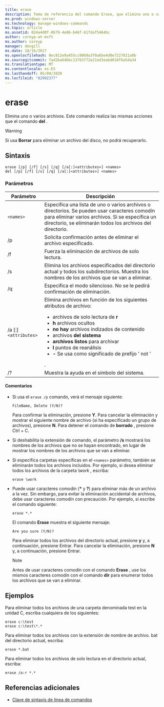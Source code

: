 ```yaml
---
title: erase
description: Tema de referencia del comando Erase, que elimina uno o varios archivos.
ms.prod: windows-server
ms.technology: manage-windows-commands
ms.topic: article
ms.assetid: 024a4d0f-8679-4e06-b46f-61fdaf5464bc
author: coreyp-at-msft
ms.author: coreyp
manager: dongill
ms.date: 10/16/2017
ms.openlocfilehash: 0ec812e9a455cc0060a3f0a6be4d0e7227821a0b
ms.sourcegitcommit: fad2ba64bbc13763772e21ed3eabd010f6a5da34
ms.translationtype: MT
ms.contentlocale: es-ES
ms.lasthandoff: 05/09/2020
ms.locfileid: "82992377"
---
```

# <a name="erase"></a>erase

Elimina uno o varios archivos. Este comando realiza las mismas acciones que el comando **del** .

> [!WARNING]
> Si usa **Borrar** para eliminar un archivo del disco, no podrá recuperarlo.

## <a name="syntax"></a>Sintaxis

```
erase [/p] [/f] [/s] [/q] [/a[:]<attributes>] <names>
del [/p] [/f] [/s] [/q] [/a[:]<attributes>] <names>
```

### <a name="parameters"></a>Parámetros

| Parámetro | Descripción |
| --------- | ----------- |
| `<names>` | Especifica una lista de uno o varios archivos o directorios. Se pueden usar caracteres comodín para eliminar varios archivos. Si se especifica un directorio, se eliminarán todos los archivos del directorio. |
| /p | Solicita confirmación antes de eliminar el archivo especificado. |
| /f | Fuerza la eliminación de archivos de solo lectura. |
| /s | Elimina los archivos especificados del directorio actual y todos los subdirectorios. Muestra los nombres de los archivos que se van a eliminar. |
| /q | Especifica el modo silencioso. No se le pedirá confirmación de eliminación. |
| /a [:]`<attributes>` | Elimina archivos en función de los siguientes atributos de archivo:<ul><li>archivos de solo lectura de **r**</li><li>**h** archivos ocultos</li><li>**no hay** archivos indizados de contenido</li><li>archivos **del sistema**</li><li>**archivos listos** para archivar</li><li>**l** puntos de reanálisis</li><li>**-** Se usa como significado de prefijo ' not '</li></ul>. |
| /? | Muestra la ayuda en el símbolo del sistema. |

#### <a name="remarks"></a>Comentarios

- Si usa el `erase /p` comando, verá el mensaje siguiente:

    `FileName, Delete (Y/N)?`

    Para confirmar la eliminación, presione **Y**. Para cancelar la eliminación y mostrar el siguiente nombre de archivo (si ha especificado un grupo de archivos), presione **N**. Para detener el comando de **borrado** , presione Ctrl + C.

- Si deshabilita la extensión de comando, el parámetro **/s** mostrará los nombres de los archivos que no se hayan encontrado, en lugar de mostrar los nombres de los archivos que se van a eliminar.

- Si especifica carpetas específicas en el `<names>` parámetro, también se eliminarán todos los archivos incluidos. Por ejemplo, si desea eliminar todos los archivos de la carpeta *\work* , escriba:

  ```
  erase \work
  ```

- Puede usar caracteres comodín (**&#42;** y **?**) para eliminar más de un archivo a la vez. Sin embargo, para evitar la eliminación accidental de archivos, debe usar caracteres comodín con precaución. Por ejemplo, si escribe el comando siguiente:

  ```
  erase *.*
  ```

  El comando **Erase** muestra el siguiente mensaje:

  `Are you sure (Y/N)?`

  Para eliminar todos los archivos del directorio actual, presione **y** y, a continuación, presione Entrar. Para cancelar la eliminación, presione **N** y, a continuación, presione Entrar.

  > [!NOTE]
  > Antes de usar caracteres comodín con el comando **Erase** , use los mismos caracteres comodín con el comando **dir** para enumerar todos los archivos que se van a eliminar.

## <a name="examples"></a>Ejemplos

Para eliminar todos los archivos de una carpeta denominada test en la unidad C, escriba cualquiera de los siguientes:

```
erase c:\test
erase c:\test\*.*
```

Para eliminar todos los archivos con la extensión de nombre de archivo. bat del directorio actual, escriba:

```
erase *.bat
```

Para eliminar todos los archivos de solo lectura en el directorio actual, escriba:

```
erase /a:r *.*
```

## <a name="additional-references"></a>Referencias adicionales

- [Clave de sintaxis de línea de comandos](command-line-syntax-key.md)
